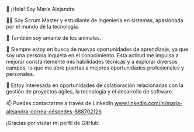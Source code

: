 👋 ¡Hola! Soy María Alejandra

👩‍💻 Soy Scrum Master y estudiante de ingeniería en sistemas, apasionada por el mundo de la tecnología. 

🐾 También soy amante de los animales.

🌱 Siempre estoy en busca de nuevas oportunidades de aprendizaje, ya que soy una persona inquieta en el conocimiento. 
    Esta actitud me impulsa a mejorar constantemente mis habilidades técnicas y a explorar diversos campos, lo que me
    abre puertas a mejores oportunidades profesionales y personales.
    
💼 Estoy interesada en oportunidades de colaboración relacionadas con la gestión de proyectos ágiles, la tecnología y el desarrollo de software.

📫 Puedes contactarme a través de LinkedIn www.linkedin.com/in/maría-alejandra-correa-céspedes-888702126


¡Gracias por visitar mi perfil de GitHub!
